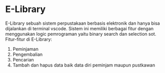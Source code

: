 # E-Library
E-Library sebuah sistem perpustakaan berbasis elektronik dan 
hanya bisa dijalankan di terminal vscode. Sistem ini memiliki berbagai fitur 
dengan menggunakan logic pemrograman yaitu binary search dan selection sot.
Fitur-fitur di E-Library:
1. Peminjaman
2. Pengembalian
3. Pencarian
4. Tambah dan hapus data baik data diri peminjam maupun pustkawan
